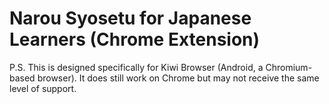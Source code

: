 # Narou Syosetu for Japanese Learners (Chrome Extension)

P.S. This is designed specifically for Kiwi Browser (Android, a Chromium-based browser). It does still work on Chrome but may not receive the same level of support.
